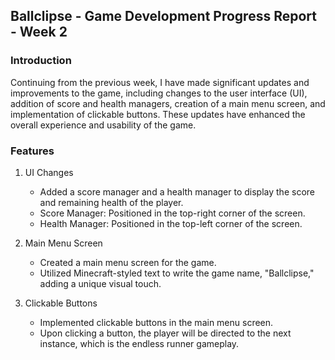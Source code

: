 ## Ballclipse - Game Development Progress Report - Week 2

### Introduction
Continuing from the previous week, I have made significant updates and improvements to the game, including changes to the user interface (UI), addition of score and health managers, creation of a main menu screen, and implementation of clickable buttons. These updates have enhanced the overall experience and usability of the game.

### Features

1. UI Changes
   - Added a score manager and a health manager to display the score and remaining health of the player.
   - Score Manager: Positioned in the top-right corner of the screen.
   - Health Manager: Positioned in the top-left corner of the screen.

2. Main Menu Screen
   - Created a main menu screen for the game.
   - Utilized Minecraft-styled text to write the game name, "Ballclipse," adding a unique visual touch.

3. Clickable Buttons
   - Implemented clickable buttons in the main menu screen.
   - Upon clicking a button, the player will be directed to the next instance, which is the endless runner gameplay.